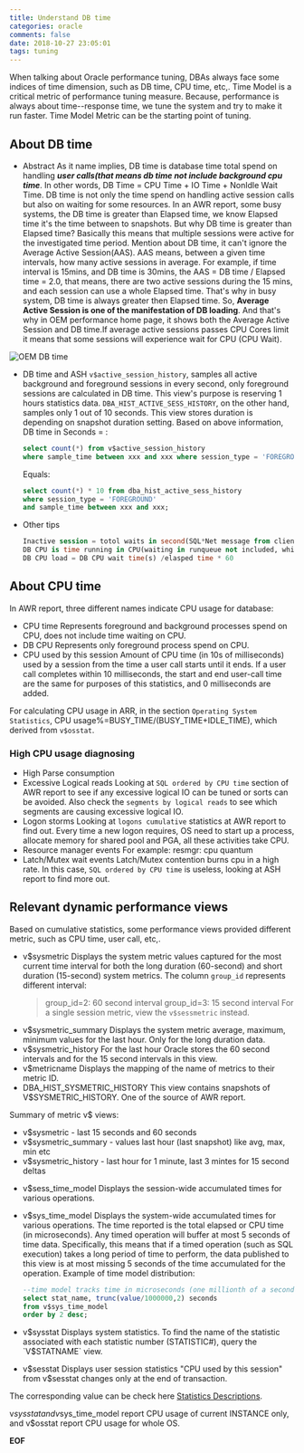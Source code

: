 ```yaml
---
title: Understand DB time
categories: oracle
comments: false
date: 2018-10-27 23:05:01
tags: tuning
---
```


When talking about Oracle performance tuning, DBAs always face some indices of time dimension, such as DB time, CPU time, etc,. Time Model is a critical metric of performance tuning measure. Because, performance is always about time--response time, we tune the system and try to make it run faster. Time Model Metric can be the starting point of tuning.
<!--more-->

## About DB time
* Abstract
   As it name implies, DB time is database time total spend on handling ___user calls(that means db time not include background cpu time___. In other words, DB Time = CPU Time + IO Time + NonIdle Wait Time. DB time is not only the time spend on handling active session calls but also on waiting for some resources.
   In an AWR report, some busy systems, the DB time is greater than Elapsed time, we know Elapsed time it's the time between to snapshots. But why DB time is greater than Elapsed time? Basically this means that multiple sessions were active for the investigated time period.
   Mention about DB time, it can't ignore the Average Active Session(AAS). AAS means, between a given time intervals, how many active sessions in average. For example, if time interval is 15mins, and DB time is 30mins, the AAS = DB time / Elapsed time = 2.0, that means, there are two active sessions during the 15 mins, and each session can use a whole Elapsed time. That's why in busy system, DB time is always greater then Elapsed time. So, __Average Active Session is one of the manifestation of DB loading__. And that's why in OEM performance home page, it shows both the Average Active Session and DB time.If average active sessions passes CPU Cores limit it means that some sessions will experience wait for CPU (CPU Wait).

![OEM DB time](/images/oem_dbtime1.png)

* DB time and ASH
    `v$active_session_history`, samples all active background and foreground sessions in every second, only foreground sessions are calculated in DB time. This view's purpose is reserving 1 hours statistics data.
    `DBA_HIST_ACTIVE_SESS_HISTORY`, on the other hand, samples only 1 out of 10 seconds. This view stores duration is depending on snapshot duration setting.
    Based on above information, DB time in Seconds = :
    ```sql
    select count(*) from v$active_session_history
    where sample_time between xxx and xxx where session_type = 'FOREGROUND'
    ```
    Equals:
    ```sql
    select count(*) * 10 from dba_hist_active_sess_history
    where session_type = 'FOREGROUND'
    and sample_time between xxx and xxx;
    ```

* Other tips
    ```sql
    Inactive session = totol waits in second(SQL*Net message from client)/elasped time * 60.
    DB CPU is time running in CPU(waiting in runqueue not included, which is CPU in WAITs in OEM).
    DB CPU load = DB CPU wait time(s) /elasped time * 60
    ```

## About CPU time
In AWR report, three different names indicate CPU usage for database:

* CPU time
    Represents foreground and background processes spend on CPU, does not include time waiting on CPU.
* DB CPU
    Represents only foreground process spend on CPU.
* CPU used by this session
    Amount of CPU time (in 10s of milliseconds) used by a session from the time a user call starts until it ends. If a user call completes within 10 milliseconds, the start and end user-call time are the same for purposes of this statistics, and 0 milliseconds are added.

For calculating CPU usage in ARR, in the section `Operating System Statistics`, CPU usage%=BUSY_TIME/(BUSY_TIME+IDLE_TIME), which derived from `v$osstat`.

### High CPU usage diagnosing
* High Parse consumption
* Excessive Logical reads
    Looking at `SQL ordered by CPU time` section of AWR report to see if any excessive logical IO can be tuned or sorts can be avoided. Also check the `segments by logical reads` to see which segments are causing excessive logical IO.
* Logon storms
    Looking at `logons cumulative` statistics at AWR report to find out. Every time a new logon requires, OS need to start up a process, allocate memory for shared pool and PGA, all these activities take CPU.
* Resource manager events
    For example:  resmgr: cpu quantum
* Latch/Mutex wait events
    Latch/Mutex contention burns cpu in a high rate. In this case, `SQL ordered by CPU time` is useless, looking at ASH report to find more out.



## Relevant dynamic performance views
Based on cumulative statistics, some performance views provided different metric, such as CPU time, user call, etc,.

* v$sysmetric
    Displays the system metric values captured for the most current time interval for both the long duration (60-second) and short duration (15-second) system metrics.
    The column `group_id` represents different interval:
    > group_id=2: 60 second interval
    > group_id=3: 15 second interval
    For a single session metric, view the `v$sessmetric` instead.
* v$sysmetric_summary
    Displays the system metric average, maximum, minimum values for the last hour. Only for the long duration data.
* v$sysmetric_history
    For the last hour Oracle stores the 60 second intervals and for the 15 second intervals in this view.
* v$metricname
    Displays the mapping of the name of metrics to their metric ID.
* DBA_HIST_SYSMETRIC_HISTORY
   This view contains snapshots of V$SYSMETRIC_HISTORY. One of the source of AWR report.

Summary of metric v$ views:
   - v$sysmetric - last 15 seconds and 60 seconds
   - v$sysmetric_summary - values  last hour (last snapshot)  like avg, max, min etc
   - v$sysmetric_history - last hour for 1 minute, last 3 mintes for 15 second deltas

* v$sess_time_model
    Displays the session-wide accumulated times for various operations.
* v$sys_time_model
    Displays the system-wide accumulated times for various operations. The time reported is the total elapsed or CPU time (in microseconds). Any timed operation will buffer at most 5 seconds of time data. Specifically, this means that if a timed operation (such as SQL execution) takes a long period of time to perform, the data published to this view is at most missing 5 seconds of the time accumulated for the operation.
    Example of time model distribution:
    ```sql
    --time model tracks time in microseconds (one millionth of a second)
    select stat_name, trunc(value/1000000,2) seconds
    from v$sys_time_model
    order by 2 desc;
    ```

* v$sysstat
    Displays system statistics. To find the name of the statistic associated with each statistic number (STATISTIC#), query the `V$STATNAME` view.
* v$sesstat
    Displays user session statistics
    "CPU used by this session" from v$sesstat changes only at the end of transaction.

The corresponding value can be check here [Statistics Descriptions](https://docs.oracle.com/database/121/REFRN/GUID-2FBC1B7E-9123-41DD-8178-96176260A639.htm#REFRN-GUID-2FBC1B7E-9123-41DD-8178-96176260A639).

v$sysstat and v$sys_time_model report CPU usage of current INSTANCE only, and v$osstat report CPU usage for whole OS.




__EOF__
